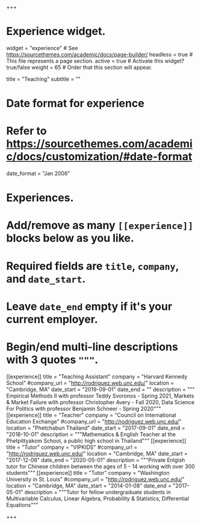 +++
# Experience widget.
widget = "experience"  # See https://sourcethemes.com/academic/docs/page-builder/
headless = true  # This file represents a page section.
active = true  # Activate this widget? true/false
weight = 65  # Order that this section will appear.

title = "Teaching"
subtitle = ""

# Date format for experience
#   Refer to https://sourcethemes.com/academic/docs/customization/#date-format
date_format = "Jan 2006"

# Experiences.
#   Add/remove as many `[[experience]]` blocks below as you like.
#   Required fields are `title`, `company`, and `date_start`.
#   Leave `date_end` empty if it's your current employer.
#   Begin/end multi-line descriptions with 3 quotes `"""`.
[[experience]]
  title = "Teaching Assistant"
  company = "Harvard Kennedy School"
  #company_url = "http://rodriguez.web.unc.edu/"
  location = "Cambridge, MA"
  date_start = "2019-09-01"
  date_end = ""
  description = """ Empirical Methods II with professor Teddy Svoronos - Spring 2021, Markets & Market Failure with professor Christopher Avery - Fall 2020, Data Science For Politics with professor Benjamin Schneer - Spring 2020"""
[[experience]]
  title = "Teacher"
  company = "Council on International Education Exchange"
  #company_url = "http://rodriguez.web.unc.edu/"
  location = "Phetchabun Thailand"
  date_start = "2017-09-01"
  date_end = "2018-10-01"
  description = """Mathematics & English Teacher at the Phetpittyakom School, a public high school in Thailand"""
[[experience]]
  title = "Tutor"
  company = "VIPKIDS"
  #company_url = "http://rodriguez.web.unc.edu/"
  location = "Cambridge, MA"
  date_start = "2017-12-08"
  date_end = "2020-05-01"
  description = """Private Enlgish tutor for Chinese children between the ages of 5 - 14 working with over 300 students"""
[[experience]]
  title = "Tutor"
  company = "Washington University in St. Louis"
  #company_url = "http://rodriguez.web.unc.edu/"
  location = "Cambridge, MA"
  date_start = "2014-01-08"
  date_end = "2017-05-01"
  description = """Tutor for fellow undergraduate students in Multivariable Calculus, Linear Algebra, Probability & Statistics, Differential Equations"""

+++
